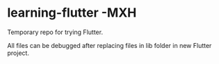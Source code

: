 # learning-flutter -MXH

Temporary repo for trying Flutter.

All files can be debugged after replacing files in lib folder in new Flutter project.
